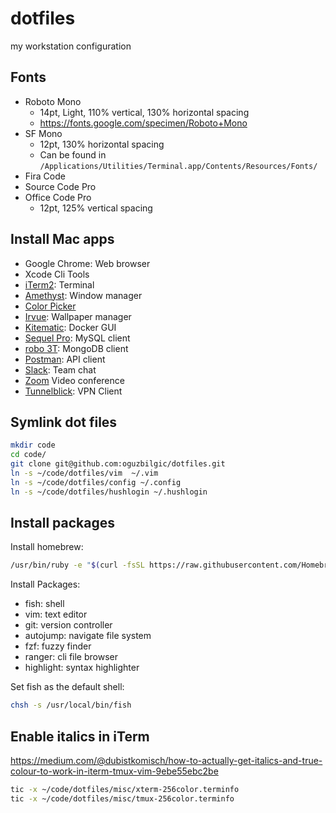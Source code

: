 # dotfiles

my workstation configuration

## Fonts

- Roboto Mono 
  * 14pt, Light, 110% vertical, 130% horizontal spacing
  * https://fonts.google.com/specimen/Roboto+Mono
- SF Mono 
  * 12pt, 130% horizontal spacing
  * Can be found in `/Applications/Utilities/Terminal.app/Contents/Resources/Fonts/`
- Fira Code
- Source Code Pro
- Office Code Pro 
  * 12pt, 125% vertical spacing

## Install Mac apps

+ Google Chrome: Web browser
+ Xcode Cli Tools
+ [iTerm2](https://www.iterm2.com/): Terminal
+ [Amethyst](https://github.com/ianyh/Amethyst): Window manager
+ [Color Picker](https://itunes.apple.com/us/app/color-picker/id641027709?l=en&mt=12)
+ [Irvue](http://irvue.tumblr.com/): Wallpaper manager
+ [Kitematic](https://kitematic.com/): Docker GUI
+ [Sequel Pro](https://www.sequelpro.com/): MySQL client
+ [robo 3T](https://robomongo.org/): MongoDB client
+ [Postman](https://www.getpostman.com/): API client
+ [Slack](http://slack.com/): Team chat
+ [Zoom](http://zoom.us/) Video conference
+ [Tunnelblick](https://tunnelblick.net): VPN Client

## Symlink dot files

```bash
mkdir code
cd code/
git clone git@github.com:oguzbilgic/dotfiles.git
ln -s ~/code/dotfiles/vim  ~/.vim
ln -s ~/code/dotfiles/config ~/.config
ln -s ~/code/dotfiles/hushlogin ~/.hushlogin
```

## Install packages

Install homebrew:

```bash
/usr/bin/ruby -e "$(curl -fsSL https://raw.githubusercontent.com/Homebrew/install/master/install)"
```

Install Packages:

+ fish: shell
+ vim: text editor
+ git: version controller
+ autojump: navigate file system
+ fzf: fuzzy finder
+ ranger: cli file browser
+ highlight: syntax highlighter

Set fish as the default shell:

``` bash
chsh -s /usr/local/bin/fish
```

## Enable italics in iTerm

https://medium.com/@dubistkomisch/how-to-actually-get-italics-and-true-colour-to-work-in-iterm-tmux-vim-9ebe55ebc2be

```bash
tic -x ~/code/dotfiles/misc/xterm-256color.terminfo
tic -x ~/code/dotfiles/misc/tmux-256color.terminfo
```
